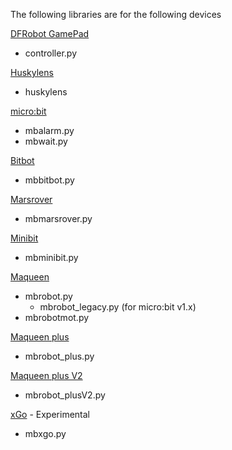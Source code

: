 The following libraries are for the following devices

[DFRobot GamePad](https://www.dfrobot.com/product-1711.html)
- controller.py

[Huskylens](https://www.dfrobot.com/product-2394.html)
- huskylens

[micro:bit](https://microbit.org/)
- mbalarm.py
- mbwait.py

[Bitbot](https://shop.4tronix.co.uk/collections/bit-bot/products/bitbotxl)
- mbbitbot.py

[Marsrover](https://shop.4tronix.co.uk/products/marsrover)
- mbmarsrover.py

[Minibit](https://shop.4tronix.co.uk/products/minibit)
- mbminibit.py

[Maqueen](https://www.dfrobot.com/product-1783.html?srsltid=AfmBOopLGUwJ_NL86IqewtolHGYyQjTi0immPwFwurcin7pyBopcC2Af)
- mbrobot.py
    - mbrobot_legacy.py (for micro:bit v1.x)
- mbrobotmot.py

[Maqueen plus](https://wiki.dfrobot.com/SKU_MBT0021-EN_Maqueen_Plus_STEAM_Programming_Educational_Robot)
- mbrobot_plus.py

[Maqueen plus V2](https://wiki.dfrobot.com/SKU_MBT0021-EN_Maqueen_Plus_STEAM_Programming_Educational_Robot)
- mbrobot_plusV2.py


[xGo](https://wiki.elecfreaks.com/en/microbit/robot/xgo-robot-kit/) - Experimental
- mbxgo.py
